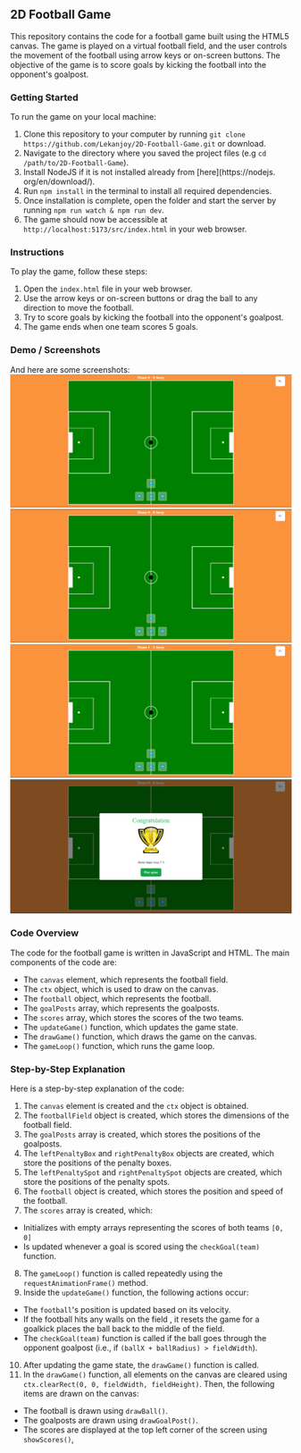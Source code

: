  ## 2D Football Game

This repository contains the code for a football game built using the HTML5 canvas. The game is played on a virtual football field, and the user controls the movement of the football using arrow keys or on-screen buttons. The objective of the game is to score goals by kicking the football into the opponent's goalpost.

### Getting Started

To run the game on your local machine:

1. Clone this repository to your computer by running `git clone https://github.com/Lekanjoy/2D-Football-Game.git` or download.
2. Navigate to the directory where you saved the project files (e.g
`cd /path/to/2D-Football-Game`).
3. Install NodeJS if it is not installed already from [here](https://nodejs.
org/en/download/).
4. Run `npm install` in the terminal to install all required dependencies.
5. Once installation is complete, open the folder and  start the server by running `npm run watch & npm run dev`.
6. The game should now be accessible at `http://localhost:5173/src/index.html` in your web browser.

### Instructions

To play the game, follow these steps:

1. Open the `index.html` file in your web browser.
2. Use the arrow keys or on-screen buttons or drag the ball to any direction to move the football.
3. Try to score goals by kicking the football into the opponent's goalpost.
4. The game ends when one team scores 5 goals.

### Demo / Screenshots

And here are some screenshots:
![Home](./public/home.png)
![Home Page with sound on](./public/home-with-sound.png)
![Home with team scores](./public/home-with-scores.png)
![Home page showing congrats modal](./public/home-with-congratsModal.png)

### Code Overview

The code for the football game is written in JavaScript and HTML. The main components of the code are:

- The `canvas` element, which represents the football field.
- The `ctx` object, which is used to draw on the canvas.
- The `football` object, which represents the football.
- The `goalPosts` array, which represents the goalposts.
- The `scores` array, which stores the scores of the two teams.
- The `updateGame()` function, which updates the game state.
- The `drawGame()` function, which draws the game on the canvas.
- The `gameLoop()` function, which runs the game loop.

### Step-by-Step Explanation

Here is a step-by-step explanation of the code:

1. The `canvas` element is created and the `ctx` object is obtained.
2. The `footballField` object is created, which stores the dimensions of the football field.
3. The `goalPosts` array is created, which stores the positions of the goalposts.
4. The `leftPenaltyBox` and `rightPenaltyBox` objects are created, which store the positions of the penalty boxes.
5. The `leftPenaltySpot` and `rightPenaltySpot` objects are created, which store the positions of the penalty spots.
6. The `football` object is created, which stores the position and speed of the football.
7. The `scores` array is created, which:
- Initializes with empty arrays representing the scores of both teams `[0, 0]`
- Is updated whenever a goal is scored using the `checkGoal(team)` function.
8. The `gameLoop()` function is called repeatedly using the `requestAnimationFrame()` method.
9. Inside the `updateGame()` function, the following actions occur:
- The `football`'s position is updated based on its velocity.
- If the football hits any walls on the field , it resets the game for a goalkick places the ball back to the middle of the field.
- The `checkGoal(team)` function is called if the ball goes through the opponent goalpost (i.e., if `(ballX + ballRadius) > fieldWidth`).
10. After updating the game state, the `drawGame()` function is called.
11. In the `drawGame()` function, all elements on the canvas are cleared using `ctx.clearRect(0, 0, fieldWidth, fieldHeight)`. Then, the following items are drawn on the canvas:
- The football is drawn using `drawBall()`.
- The goalposts are drawn using `drawGoalPost()`.
- The scores are displayed at the top left corner of the screen using `showScores()`,
